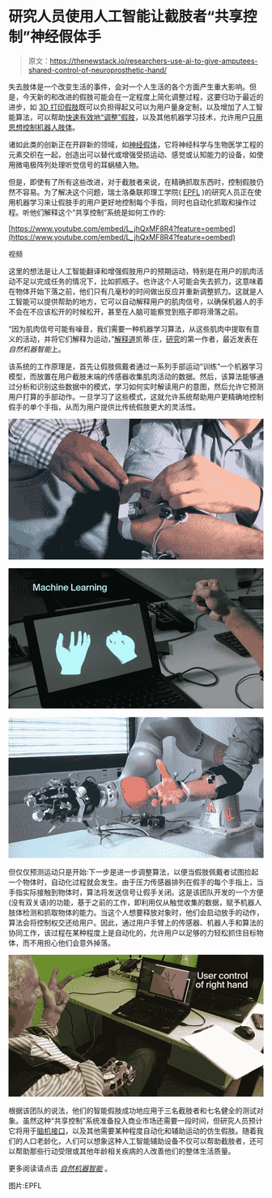 # 研究人员使用人工智能让截肢者“共享控制”神经假体手

> 原文：<https://thenewstack.io/researchers-use-ai-to-give-amputees-shared-control-of-neuroprosthetic-hand/>

失去肢体是一个改变生活的事件，会对一个人生活的各个方面产生重大影响。但是，今天新的和改进的假肢可能会在一定程度上简化调整过程，这要归功于最近的进步，如 [3D 打印假肢](https://thenewstack.io/victoria-hand-project-applying-3d-printing-to-prosthetics/)既可以负担得起又可以为用户量身定制，以及增加了人工智能算法，可以帮助[快速有效地“调整”假肢](https://thenewstack.io/ai-algorithm-automatically-tunes-prosthetics-within-minutes/)，以及其他机器学习技术，允许用户[只用思想控制机器人肢体](https://thenewstack.io/control-robotic-arm-mind-using-machine-learning/)。

诸如此类的创新正在开辟新的领域，如[神经假体](https://en.wikipedia.org/wiki/Neuroprosthetics)，它将神经科学与生物医学工程的元素交织在一起，创造出可以替代或增强受损运动、感觉或认知能力的设备，如使用微电极阵列处理听觉信号的耳蜗植入物。

但是，即使有了所有这些改进，对于截肢者来说，在精确抓取东西时，控制假肢仍然不容易。为了解决这个问题，瑞士洛桑联邦理工学院( [EPFL](https://www.epfl.ch/en/) )的研究人员正在使用机器学习来让假肢手的用户更好地控制每个手指，同时也自动化抓取和操作过程。听他们解释这个“共享控制”系统是如何工作的:

[https://www.youtube.com/embed/L_jhQxMF8R4?feature=oembed](https://www.youtube.com/embed/L_jhQxMF8R4?feature=oembed)

视频

这里的想法是让人工智能翻译和增强假肢用户的预期运动，特别是在用户的肌肉活动不足以完成任务的情况下，比如抓瓶子。也许这个人可能会失去抓力，这意味着在物体开始下落之前，他们只有几毫秒的时间做出反应并重新调整抓力。这就是人工智能可以提供帮助的地方，它可以自动解释用户的肌肉信号，以确保机器人的手不会在不应该松开的时候松开，甚至在人脑可能察觉到瓶子即将滑落之前。

“因为肌肉信号可能有噪音，我们需要一种机器学习算法，从这些肌肉中提取有意义的活动，并将它们解释为运动，”[解释道](https://actu.epfl.ch/news/a-smart-artificial-hand-for-amputees-merges-user-a/)凯蒂·庄，[研究](https://www.nature.com/articles/s42256-019-0093-5)的第一作者，最近发表在*自然机器智能*上。

该系统的工作原理是，首先让假肢佩戴者通过一系列手部运动“训练”一个机器学习模型，而放置在用户截肢末端的传感器收集肌肉活动的数据。然后，该算法能够通过分析和识别这些数据中的模式，学习如何实时解读用户的意图，然后允许它预测用户打算的手部动作。一旦学习了这些模式，这就允许系统帮助用户更精确地控制假手的单个手指，从而为用户提供比传统假肢更大的灵活性。

![](img/6b90cab4ff6d0914d9b213f0a2e6b22d.png)

![](img/64dd06d55fbd9f0e8b9b83834f3f6f73.png)

![](img/38ed6a4f44e9b6035e66b3e4b0c53599.png)

但仅仅预测运动只是开始:下一步是进一步调整算法，以便当假肢佩戴者试图捡起一个物体时，自动化过程就会发生。由于压力传感器排列在假手的每个手指上，当手指实际接触到物体时，算法将发送信号让假手关闭。这是该团队开发的一个方便(没有双关语)的功能，基于之前的工作，即利用仅从触觉收集的数据，赋予机器人肢体检测和抓取物体的能力。当这个人想要释放对象时，他们会启动放手的动作，算法会将控制权交还给用户。因此，通过用户手臂上的传感器、机器人手和算法的协同工作，该过程在某种程度上是自动化的，允许用户以足够的力轻松抓住目标物体，而不用担心他们会意外掉落。

![](img/def21cc5d4c70c453f84636eb2ef0571.png)

根据该团队的说法，他们的智能假肢成功地应用于三名截肢者和七名健全的测试对象。虽然这种“共享控制”系统准备投入商业市场还需要一段时间，但研究人员预计它将用于[脑机接口](https://thenewstack.io/elon-musks-neuralink-brain-reading-threads-will-be-robotically-implanted/)，以及其他需要某种程度自动化和辅助运动的仿生假肢。随着我们的人口老龄化，人们可以想象这种人工智能辅助设备不仅可以帮助截肢者，还可以帮助那些行动受限或其他年龄相关疾病的人改善他们的整体生活质量。

更多阅读请点击 [*自然机器智能*](https://www.nature.com/articles/s42256-019-0093-5) 。

图片:EPFL

<svg xmlns:xlink="http://www.w3.org/1999/xlink" viewBox="0 0 68 31" version="1.1"><title>Group</title> <desc>Created with Sketch.</desc></svg>